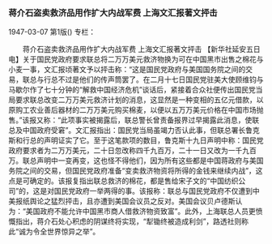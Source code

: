 ### 蒋介石盗卖救济品用作扩大内战军费  上海文汇报著文抨击

1947-03-07
第1版()
专栏：

　　蒋介石盗卖救济品用作扩大内战军费
    上海文汇报著文抨击
    【新华社延安五日电】关于国民党政府要求联总将二万万美元救济物换为可在中国黑市出售之棉花与小麦一事，文汇报顷著文予以抨击称：“这是国民党政府与美国国务院之间的交易，联总与行总不过是他们的传声筒罢了。在二月十七日国民党驻美大使顾维钧与马歇尔作了七十分钟的“解救中国经济危机”谈话后，紧接着合众社便传出国民党当局要求联总改变二万万美元救济计划的消息，这显然是一种变相的五亿元借款，以原购工农业善后器材的二万万美元购买棉麦，以便以五万万美元价格在中国市场抛售。”该报又称：“此项事实被揭露后，联总警长曾责备报界过早揭露此消息，使联总及中国政府受窘”。文汇报指出：国民党当局虽竭力否认此事，但联总署长鲁克斯和行总的声明证实了它。至于这笔款项的数目，鲁克斯十九日声明中称：国民党政府要求者为二万万美元，二十日忽改称四千九百万，二十一日又改为一千九百万。联总声明中一变再变，这也怪不得他们，因为所有这些都是中国蒋政府与美国务院之间的交易，但国民党政府准备“变卖救济物资将所得的金钱来继续内战”，这点是可确定的。该报复指出联总救济的棉花，都是售给宋子文的“中国纺织公司”的，这是对国民党政府一举两得的事。该报称：联总与国民党政府不仅遭到中美报纸舆论之猛烈抨击，且亦遭到美国会议员之反对。美国会议贝卢德斯认为：“美国政府不能允许中国黑市商人借救济物资致富”。此外，上海联总人员更愤慨指出，蒋介石处心积虑的阴谋终将实现，“犁锄终被造成利剑”，路透社则称此“诚为令全世界惊异之举”。
